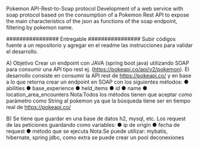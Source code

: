 Pokemon API-Rest-to-Soap protocol Development of a web service with soap protocol based on the consumption of a Pokemon Rest API to expose the main characteristics of the json as functions of the soap endpoint, filtering by pokemon name.

################ Entregable ################
Subir códigos fuente a un repositorio y agregar en el readme las instrucciones
para validar el desarrollo.

A) Objetivo
Crear un endpoint con JAVA (spring boot java) utilizando SOAP para consumir una
API tipo rest ej. (https://pokeapi.co/api/v2/pokemon).
El desarrollo consiste en consumir la API rest de https://pokeapi.co/ y en base a lo
que retorna crear un endpoint en SOAP con los siguientes métodos:
● abilities
● base_experience
● held_items
● id
● name
● location_area_encounters
Nota:Todos los métodos tienen que aceptar como parámetro como String al pokemon
ya que la búsqueda tiene ser en tiempo real de https://pokeapi.co/

B) Se tiene que guardar en una base de datos h2, mysql, etc. Los request de las
peticiones guardando como variables:
● ip de origin
● fecha de request
● método que se ejecuta
Nota:Se puede utilizar: mybatis, hibernate, spring jdbc, como extra se puede crear un
pool deconexiones
